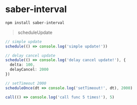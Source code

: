 # saber-interval

```bash
npm install saber-interval
```

> scheduleUpdate

```ts
// simple update
schedule(() => console.log('simple update!'))

// delay cancel update
schedule(() => console.log('delay cancel update!'), {
  delta: 100,
  delayCancel: 2000
})

// setTimeout 2000
scheduleOnce(dt => console.log('setTimeout!', dt), 2000)

call(() => console.log('call func 5 times!'), 5)
```
